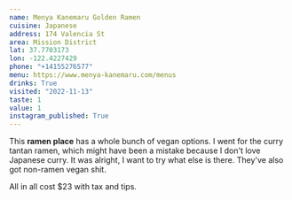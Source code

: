 ```yaml
---
name: Menya Kanemaru Golden Ramen
cuisine: Japanese
address: 174 Valencia St
area: Mission District
lat: 37.7703173
lon: -122.4227429
phone: "+14155276577"
menu: https://www.menya-kanemaru.com/menus
drinks: True
visited: "2022-11-13"
taste: 1
value: 1
instagram_published: True
---
```


This **ramen place** has a whole bunch of vegan options. I went for the curry tantan ramen, which might have been a mistake because I don't love Japanese curry. It was alright, I want to try what else is there. They've also got non-ramen vegan shit.

All in all cost $23 with tax and tips.
